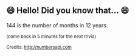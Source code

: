 ## 😄 Hello! Did you know that... 😄
144 is the number of months in 12 years.

<sup>(come back in 5 minutes for the next trivia)</sup>


<sup>Credits: http://numbersapi.com</sup>
